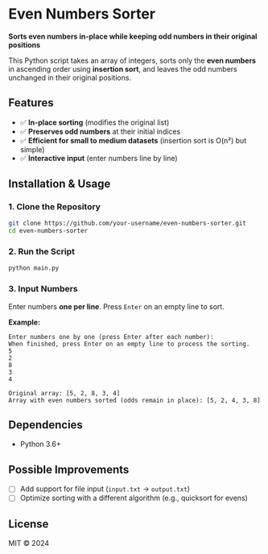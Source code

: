 # **Even Numbers Sorter**  

**Sorts even numbers in-place while keeping odd numbers in their original positions**  

This Python script takes an array of integers, sorts only the **even numbers** in ascending order using **insertion sort**, and leaves the odd numbers unchanged in their original positions.  

## **Features**  
- ✅ **In-place sorting** (modifies the original list)  
- ✅ **Preserves odd numbers** at their initial indices  
- ✅ **Efficient for small to medium datasets** (insertion sort is O(n²) but simple)  
- ✅ **Interactive input** (enter numbers line by line)  

## **Installation & Usage**  

### **1. Clone the Repository**  
```bash
git clone https://github.com/your-username/even-numbers-sorter.git
cd even-numbers-sorter
```

### **2. Run the Script**  
```bash
python main.py
```

### **3. Input Numbers**  
Enter numbers **one per line**. Press `Enter` on an empty line to sort.  

**Example:**  
```text
Enter numbers one by one (press Enter after each number):
When finished, press Enter on an empty line to process the sorting.
5
2
8
3
4

Original array: [5, 2, 8, 3, 4]
Array with even numbers sorted (odds remain in place): [5, 2, 4, 3, 8]
```

## **Dependencies**  
- Python 3.6+  

## **Possible Improvements**  
- [ ] Add support for file input (`input.txt` → `output.txt`)  
- [ ] Optimize sorting with a different algorithm (e.g., quicksort for evens)   

## **License**  
MIT © 2024 
